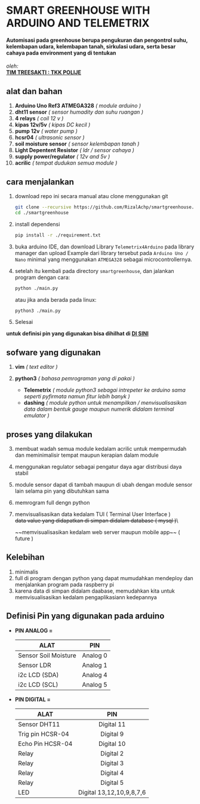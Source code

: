 <h1 id="JUDUL">
    SMART GREENHOUSE WITH ARDUINO AND TELEMETRIX
</h1>
<h4>
    Automisasi pada greenhouse berupa pengukuran dan pengontrol suhu, kelembapan udara, kelembapan tanah, sirkulasi udara, serta besar cahaya pada environment yang di tentukan
</h4>

_oleh:_  
**[TIM TREESAKTI : TKK POLIJE](https://github.com/RizalAchp)**

## alat dan bahan

1. **Arduino Uno Ref3 ATMEGA328** _( module arduino )_
2. **dht11 sensor** _( sensor humadity dan suhu ruangan )_
3. **4 relays** _( coil 12 v )_
4. **kipas 12v/5v** _( kipas DC kecil )_
5. **pump 12v** _( water pump )_
6. **hcsr04** _( ultrasonic sensor )_
7. **soil moisture sensor** _( sensor kelembapan tanah )_
8. **Light Depentent Resistor** _( ldr / sensor cahaya )_
9. **supply power/regulator** _( 12v and 5v )_
10. **acrilic** _( tempat dudukan semua module )_
    <!-- 11. **12c LCD 16x2** _( lcd sebagai indikator tambahan )_ -->
    <!-- 12. **LED array** _( led sebagai indikator tambahan )_ -->

<h2 id="cara-menjalankan">
    cara menjalankan
</h2>

1. download repo ini secara manual atau clone menggunakan git

   ```bash
   git clone --recursive https://github.com/RizalAchp/smartgreenhouse.git
   cd ./smartgreenhouse
   ```

2. install dependensi

   ```bash
   pip install -r ./requirement.txt
   ```

3. buka arduino IDE, dan download Library `Telemetrix4Arduino` pada library manager dan upload Example dari library tersebut pada `Arduino Uno / Nano` minimal yang menggunakan `ATMEGA328` sebagai microcontrollernya.

4. setelah itu kembali pada directory `smartgreenhouse`, dan jalankan program dengan cara:

   ```bash
   python ./main.py
   ```

   atau jika anda berada pada linux:

   ```bash
   python3 ./main.py
   ```

5. Selesai

**untuk definisi pin yang digunakan bisa dihilhat di [DI SINI](#DEFINISI-PIN)**

<h2 id="software-yang-digunakan">
    sofware yang digunakan
</h2>

1. **vim** _( text editor )_
2. **python3** _( bahasa pemrograman yang di pakai )_

   - **Telemetrix** _( module python3 sebagai intrepeter ke arduino
     sama seperti pyfirmata namun fitur lebih banyk )_
   - **dashing** _( module python untuk menampilkan / menvisualisasikan data dalam bentuk gauge
     maupun numerik didalam terminal emulator )_

<h2 id="proses yang dilakukan">
   proses yang dilakukan
</h2>

3. membuat wadah semua module kedalam acrilic untuk mempermudah dan meminimalisir tempat maupun kerapian dalam module

4. menggunakan regulator sebagai pengatur daya agar distribusi daya stabil

5. module sensor dapat di tambah maupun di ubah dengan module sensor lain selama pin yang dibutuhkan sama

6. memrogram full dengn python
7. menvisualisasikan data kedalam TUI ( Terminal User Interface )\
   ~~data value yang didapatkan di simpan didalam database ( mysql )~~\
   <!--TODOO --> ~~memvisualisasikan kedalam web server maupun mobile app~~ ( future )

<h2 id="kelebihan">
    Kelebihan
</h2>

1. minimalis
2. full di program dengan python yang dapat mumudahkan mendeploy dan menjalankan program pada raspberry pi
3. karena data di simpan didalam daabase, memudahkan kita untuk memvisualisasikan kedalam pengaplikasiann kedepannya

<h2 id="DEFINISI-PIN">
    Definisi Pin yang digunakan pada arduino
</h2>

- **PIN ANALOG =**

  | ALAT                 |   PIN    |
  | -------------------- | :------: |
  | Sensor Soil Moisture | Analog 0 |
  | Sensor LDR           | Analog 1 |
  | i2c LCD (SDA)        | Analog 4 |
  | i2c LCD (SCL)        | Analog 5 |

- **PIN DIGITAL =**

  | ALAT             |           PIN            |
  | ---------------- | :----------------------: |
  | Sensor DHT11     |        Digital 11        |
  | Trig pin HCSR-04 |        Digital 9         |
  | Echo Pin HCSR-04 |        Digital 10        |
  | Relay            |        Digital 2         |
  | Relay            |        Digital 3         |
  | Relay            |        Digital 4         |
  | Relay            |        Digital 5         |
  | LED              | Digital 13,12,10,9,8,7,6 |

